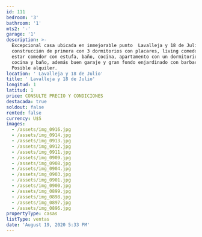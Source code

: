```yaml
---
id: 111
bedroom: '3'
bathroom: '1'
mts2: '-'
garage: '1'
description: >-
  Excepcional casa ubicada en inmejorable punto  Lavalleja y 18 de Julio,
  construcción de primera con 3 dormitorios con placares, living comedor, amplio
  estar comedor con estufa, baño, cocina, apartamento con un dormitorio, estar,
  cocina y baño, además buen garaje y gran fondo enjardinado con barbacoa.
  Posible alquiler.
location: ' Lavalleja y 18 de Julio'
title: ' Lavalleja y 18 de Julio'
longitud: 1
latitud: 1
price: CONSULTE PRECIO Y CONDICIONES
destacada: true
soldout: false
rented: false
currency: U$S
images:
  - /assets/img_0916.jpg
  - /assets/img_0914.jpg
  - /assets/img_0913.jpg
  - /assets/img_0912.jpg
  - /assets/img_0911.jpg
  - /assets/img_0909.jpg
  - /assets/img_0908.jpg
  - /assets/img_0904.jpg
  - /assets/img_0903.jpg
  - /assets/img_0901.jpg
  - /assets/img_0900.jpg
  - /assets/img_0899.jpg
  - /assets/img_0898.jpg
  - /assets/img_0897.jpg
  - /assets/img_0896.jpg
propertyType: casas
listType: ventas
date: 'August 19, 2020 5:33 PM'
---
```


